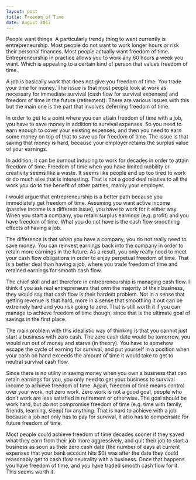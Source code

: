 ```yaml
---
layout: post
title: Freedom of Time
date: August 2017
---
```

People want things. A particularly trendy thing to want currently is entrepreneurship. Most people do not want to work longer hours or risk their personal finances. Most people actually want freedom of time. Entrepreneurship in practice allows you to work any 60 hours a week you want. Which is appealing to a certain kind of person that values freedom of time.

A job is basically work that does not give you freedom of time. You trade your time for money. The issue is that most people look at work as necessary for immediate survival (cash flow for survival expenses) and freedom of time in the future (retirement). There are various issues with this but the main one is the part that involves deferring freedom of time.

In order to get to a point where you can attain freedom of time with a job, you have to save money in addition to survival expenses. So you need to earn enough to cover your existing expenses, and then you need to earn some money on top of that to save up for freedom of time. The issue is that saving that money is hard, because your employer retains the surplus value of your earnings. 

In addition, it can be burnout inducing to work for decades in order to attain freedom of time. Freedom of time when you have limited mobility or creativity seems like a waste. It seems like people end up too tired to work or do much else that is interesting. That is not a good deal relative to all the work you do to the benefit of other parties, mainly your employer.

I would argue that entrepreneurship is a better path because you immediately get freedom of time. Assuming you want active income (passive income is a different issue), you have to work for it either way. When you start a company, you retain surplus earnings (e.g. profit) and you have freedom of time. What you do not have is the cash flow smoothing effects of having a job.

The difference is that when you have a company, you do not really need to save money. You can reinvest earnings back into the company in order to retain more earnings in the future. As a result, you only really need to meet your cash flow obligations in order to enjoy perpetual freedom of time. That is a better deal than having a job, where you trade freedom of time and retained earnings for smooth cash flow.

The chief skill and art therefore in entrepreneurship is managing cash flow. I think if you ask real entrepreneurs that own the majority of their business, they would say that cash flow is their hardest problem. Not in a sense that getting revenue is that hard, more in a sense that smoothing it out can be extremely hard and you risk going to zero. That is still worth it if you can manage to achieve freedom of time though, since that is the ultimate goal of savings in the first place.

The main problem with this idealistic way of thinking is that you cannot just start a business with zero cash. The zero cash date would be tomorrow, you would run out of money and starve (in theory). You have to somehow escape the cycle of earning for survival, and put yourself in a position when your cash on hand exceeds the amount of time it would take to get to neutral survival cash flow. 
 
Since there is no utility in saving money when you own a business that can retain earnings for you, you only need to get your business to survival income to achieve freedom of time. Again, freedom of time means control over your work, not zero work. Zero work is not a good goal, people who don’t work are less satisfied in retirement or otherwise. The goal should be work hard, but do not compromise freedom of time (e.g. time with family, friends, learning, sleep) for anything. That is hard to achieve with a job because a job not only has to pay for survival, it also has to compensate for future freedom of time. 

Most people could achieve freedom of time decades sooner if they saved what they earn from their job more aggressively, and quit their job to start a business as soon as their zero cash date (the number of days at current expenses that your bank account hits $0) was after the date they could reasonably get to cash flow neutrality with a business. Once that happens you have freedom of time, and you have traded smooth cash flow for it. This seems worth it.
